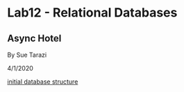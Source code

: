 # Lab12 - Relational Databases

## Async Hotel

By Sue Tarazi

4/1/2020

[initial database structure]()


